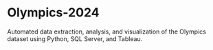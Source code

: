 # Olympics-2024
Automated data extraction, analysis, and visualization of the Olympics dataset using Python, SQL Server, and Tableau.
